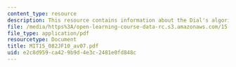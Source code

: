 ```yaml
---
content_type: resource
description: This resource contains information about the Dial's algorithm.
file: /media/https%3A/open-learning-course-data-rc.s3.amazonaws.com/15-082j-network-optimization-fall-2010/e2c8d959ca429b9d4e3c2481e0fd848c_MIT15_082JF10_av07.pdf
file_type: application/pdf
resourcetype: Document
title: MIT15_082JF10_av07.pdf
uid: e2c8d959-ca42-9b9d-4e3c-2481e0fd848c
---
```

